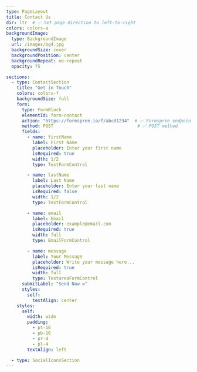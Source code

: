 ```yaml
---
type: PageLayout
title: Contact Us
dir: ltr  # ✅ Set page direction to left-to-right
colors: colors-a
backgroundImage:
  type: BackgroundImage
  url: /images/bg4.jpg
  backgroundSize: cover
  backgroundPosition: center
  backgroundRepeat: no-repeat
  opacity: 75

sections:
  - type: ContactSection
    title: "Get in Touch"
    colors: colors-f
    backgroundSize: full
    form:
      type: FormBlock
      elementId: form-contact
      action: "https://formspree.io/f/abcd1234"  # ✅ Formspree endpoint
      method: POST                                # ✅ POST method
      fields:
        - name: firstName
          label: First Name
          placeholder: Enter your first name
          isRequired: true
          width: 1/2
          type: TextFormControl

        - name: lastName
          label: Last Name
          placeholder: Enter your last name
          isRequired: false
          width: 1/2
          type: TextFormControl

        - name: email
          label: Email
          placeholder: example@email.com
          isRequired: true
          width: full
          type: EmailFormControl

        - name: message
          label: Your Message
          placeholder: Write your message here...
          isRequired: true
          width: full
          type: TextareaFormControl
      submitLabel: "Send Now ✉️"
      styles:
        self:
          textAlign: center
    styles:
      self:
        width: wide
        padding:
          - pt-16
          - pb-16
          - pr-4
          - pl-4
        textAlign: left

  - type: SocialIconsSection
---
```

